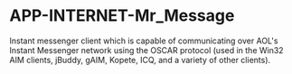 APP-INTERNET-Mr_Message
=======================

Instant messenger client which is capable of communicating over AOL's Instant Messenger network using the OSCAR protocol (used in the Win32 AIM clients, jBuddy, gAIM, Kopete, ICQ, and a variety of other clients).
